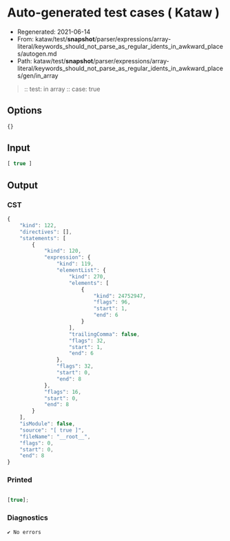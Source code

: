 # Auto-generated test cases ( Kataw )
- Regenerated: 2021-06-14
- From: kataw/test/__snapshot__/parser/expressions/array-literal/keywords_should_not_parse_as_regular_idents_in_awkward_places/autogen.md
- Path: kataw/test/__snapshot__/parser/expressions/array-literal/keywords_should_not_parse_as_regular_idents_in_awkward_places/gen/in_array
> :: test: in array
> :: case: true
## Options

`````js
{}
`````
## Input

`````js
[ true ]
`````
## Output

### CST

```javascript
{
    "kind": 122,
    "directives": [],
    "statements": [
        {
            "kind": 120,
            "expression": {
                "kind": 119,
                "elementList": {
                    "kind": 270,
                    "elements": [
                        {
                            "kind": 24752947,
                            "flags": 96,
                            "start": 1,
                            "end": 6
                        }
                    ],
                    "trailingComma": false,
                    "flags": 32,
                    "start": 1,
                    "end": 6
                },
                "flags": 32,
                "start": 0,
                "end": 8
            },
            "flags": 16,
            "start": 0,
            "end": 8
        }
    ],
    "isModule": false,
    "source": "[ true ]",
    "fileName": "__root__",
    "flags": 0,
    "start": 0,
    "end": 8
}
```

### Printed

```javascript

[true];
```

### Diagnostics

```javascript
✔ No errors
```


